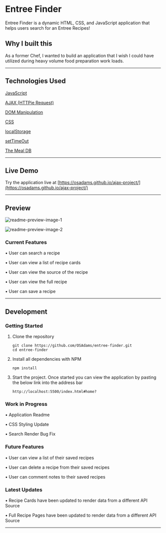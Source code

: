 # Entree Finder

Entree Finder is a dynamic HTML, CSS, and JavaScript application that helps users search for an Entree Recipes!

## Why I built this

As a former Chef, I wanted to build an application that I wish I could have utilized during heavy volume food preparation work loads.

***

## Technologies Used

[JavaScript](https://developer.mozilla.org/en-US/docs/Web/javascript)

[AJAX (HTTPie Request)](https://developer.mozilla.org/en-US/docs/Glossary/Ajax)

[DOM Manipulation](https://developer.mozilla.org/en-US/docs/Learn/JavaScript/Client-side_web_APIs/Manipulating_documents)

[CSS](https://developer.mozilla.org/en-US/docs/Web/CSS)

[localStorage](https://developer.mozilla.org/en-US/docs/Web/API/Window/localStorage)

[setTimeOut](https://developer.mozilla.org/en-US/docs/Web/API/setTimeout)

[The Meal DB](https://www.themealdb.com/)

***

## Live Demo

Try the application live at [https://osadams.github.io/ajax-project/](https://osadams.github.io/ajax-project/)

***

## Preview

![readme-preview-image-1](https://github.com/OSAdams/ajax-project/assets/76730244/cb62cc60-8f65-494c-a8a3-aa73388d2f3a)

![readme-preview-image-2](https://github.com/OSAdams/ajax-project/assets/76730244/2bf69439-7894-4e6d-a3b5-9849b207c39a)

### Current Features

• User can search a recipe

• User can view a list of recipe cards

• User can view the source of the recipe

• User can view the full recipe

• User can save a recipe

***

## Development

### Getting Started

1. Clone the repository

    ```shell
    git clone https://github.com/OSAdams/entree-finder.git
    cd entree-finder
    ```

2. Install all dependencies with NPM

    ```shell
    npm install
    ```

3. Start the project. Once started you can view the application by pasting the below link into the address bar

    ```shell
    http://localhost:5500/index.html#home?
    ```

### Work in Progress

• Application Readme

• CSS Styling Update

• Search Render Bug Fix

### Future Features

• User can view a list of their saved recipes

• User can delete a recipe from their saved recipes

• User can comment notes to their saved recipes

### Latest Updates

• Recipe Cards have been updated to render data from a different API Source

• Full Recipe Pages have been updated to render data from a different API Source

***
